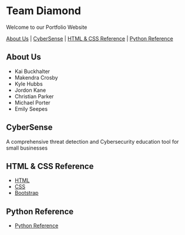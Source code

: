 # Team Diamond

Welcome to our Portfolio Website

[About Us](#about-us) | [CyberSense](#cybersense) | [HTML & CSS Reference](#html--css-reference) | [Python Reference](#python-reference)

## About Us

  - Kai Buckhalter
  - Makendra Crosby
  - Kyle Hubbs
  - Jordon Kane
  - Christian Parker
  - Michael Porter
  - Emily Seepes


## CyberSense

A comprehensive threat detection and Cybersecurity education tool for small businesses


## HTML & CSS Reference

  - [HTML](https://www.w3schools.com/html/default.asp)
  - [CSS](https://www.w3schools.com/css/default.asp)
  - [Bootstrap](https://www.w3schools.com/bootstrap5/index.php)


## Python Reference

  - [Python Reference](https://docs.python.org/3/reference/index.html)



